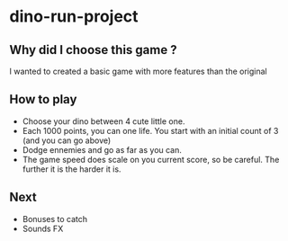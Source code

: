 # dino-run-project

<h2>Why did I choose this game  ?</h2>

I wanted to created a basic game with more features than the original

<h2></h2>

<h2>How to play</h2>

- Choose your dino between 4 cute little one.
- Each 1000 points, you can one life. You start with an initial count of 3 (and you can go above)
- Dodge ennemies and go as far as you can.
- The game speed does scale on you current score, so be careful. The further it is the harder it is.

<h2>Next</h2>

- Bonuses to catch
- Sounds FX
